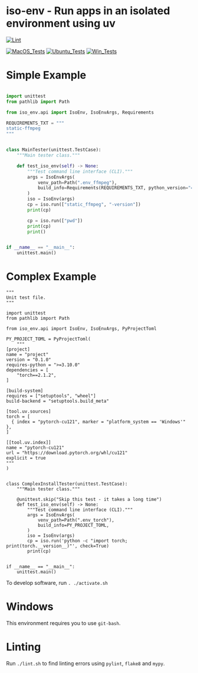 # iso-env - Run apps in an isolated environment using uv

[![Lint](https://github.com/zackees/iso-env/actions/workflows/lint.yml/badge.svg)](https://github.com/zackees/iso-env/actions/workflows/lint.yml)

[![MacOS_Tests](https://github.com/zackees/iso-env/actions/workflows/test_macos.yml/badge.svg)](https://github.com/zackees/iso-env/actions/workflows/test_macos.yml)
[![Ubuntu_Tests](https://github.com/zackees/iso-env/actions/workflows/test_ubuntu.yml/badge.svg)](https://github.com/zackees/iso-env/actions/workflows/test_ubuntu.yml)
[![Win_Tests](https://github.com/zackees/iso-env/actions/workflows/test_win.yml/badge.svg)](https://github.com/zackees/iso-env/actions/workflows/test_win.yml)


# Simple Example


```python

import unittest
from pathlib import Path

from iso_env.api import IsoEnv, IsoEnvArgs, Requirements

REQUIREMENTS_TXT = """
static-ffmpeg
"""


class MainTester(unittest.TestCase):
    """Main tester class."""

    def test_iso_env(self) -> None:
        """Test command line interface (CLI)."""
        args = IsoEnvArgs(
            venv_path=Path(".env_ffmpeg"),
            build_info=Requirements(REQUIREMENTS_TXT, python_version="==3.10.*"),
        )
        iso = IsoEnv(args)
        cp = iso.run(["static_ffmpeg", "-version"])
        print(cp)

        cp = iso.run(["pwd"])
        print(cp)
        print()


if __name__ == "__main__":
    unittest.main()
```

# Complex Example

```
"""
Unit test file.
"""

import unittest
from pathlib import Path

from iso_env.api import IsoEnv, IsoEnvArgs, PyProjectToml

PY_PROJECT_TOML = PyProjectToml(
    """
[project]
name = "project"
version = "0.1.0"
requires-python = ">=3.10.0"
dependencies = [
    "torch==2.1.2",
]

[build-system]
requires = ["setuptools", "wheel"]
build-backend = "setuptools.build_meta"

[tool.uv.sources]
torch = [
  { index = "pytorch-cu121", marker = "platform_system == 'Windows'" },
]

[[tool.uv.index]]
name = "pytorch-cu121"
url = "https://download.pytorch.org/whl/cu121"
explicit = true
"""
)


class ComplexInstallTester(unittest.TestCase):
    """Main tester class."""

    @unittest.skip("Skip this test - it takes a long time")
    def test_iso_env(self) -> None:
        """Test command line interface (CLI)."""
        args = IsoEnvArgs(
            venv_path=Path(".env_torch"),
            build_info=PY_PROJECT_TOML,
        )
        iso = IsoEnv(args)
        cp = iso.run('python -c "import torch; print(torch.__version__)"', check=True)
        print(cp)


if __name__ == "__main__":
    unittest.main()
```



To develop software, run `. ./activate.sh`

# Windows

This environment requires you to use `git-bash`.

# Linting

Run `./lint.sh` to find linting errors using `pylint`, `flake8` and `mypy`.


